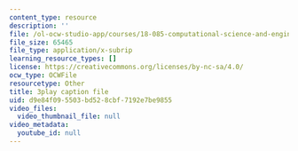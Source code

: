 ```yaml
---
content_type: resource
description: ''
file: /ol-ocw-studio-app/courses/18-085-computational-science-and-engineering-i-fall-2008/d9e84f095503bd528cbf7192e7be9855_0egP7_kq23E.srt
file_size: 65465
file_type: application/x-subrip
learning_resource_types: []
license: https://creativecommons.org/licenses/by-nc-sa/4.0/
ocw_type: OCWFile
resourcetype: Other
title: 3play caption file
uid: d9e84f09-5503-bd52-8cbf-7192e7be9855
video_files:
  video_thumbnail_file: null
video_metadata:
  youtube_id: null
---
```

